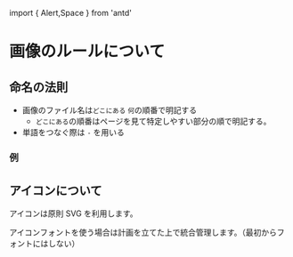 import { Alert,Space } from 'antd'

# 画像のルールについて

<h2>命名の法則</h2>

- 画像のファイル名は`どこにある` `何`の順番で明記する
  - `どこにある`の順番はページを見て特定しやすい部分の順で明記する。
- 単語をつなぐ際は `-` を用いる

<h3>例</h3>

<Space size={8*2}>
    <Alert message="card-head-close-button.png" type="success" showIcon />
    <Alert message="head-card-close_button.png" type="error" showIcon />
</Space>

<h2 style="margin-top:32px">アイコンについて</h2>

アイコンは原則 SVG を利用します。

アイコンフォントを使う場合は計画を立てた上で統合管理します。（最初からフォントにはしない）
